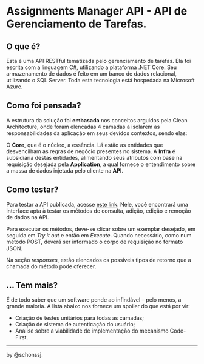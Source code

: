 # Assignments Manager API - API de Gerenciamento de Tarefas. #

## O que é? ##
Esta é uma API RESTful tematizada pelo gerenciamento de tarefas. Ela foi escrita com a linguagem C#, utilizando a plataforma .NET Core. Seu armazenamento de dados é feito em um banco de dados relacional, utilizando o SQL Server. Toda esta tecnologia está hospedada na Microsoft Azure.

## Como foi pensada? ##
A estrutura da solução foi **embasada** nos conceitos arguidos pela Clean Architecture, onde foram elencadas 4 camadas a isolarem as responsabilidades da aplicação em seus devidos contextos, sendo elas:

O **Core**, que é o núcleo, a essência. Lá estão as entidades que desvencilham as regras de negócio presentes no sistema. A **Infra** é subsidiária destas entidades, alimentando seus atributos com base na requisição desejada pela **Application**, a qual fornece o entendimento sobre a massa de dados injetada pelo cliente na **API**.

## Como testar? ##
Para testar a API publicada, acesse [este link](https://assignmentsmanagerapi20210322090832.azurewebsites.net/swagger/index.html). Nele, você encontrará uma interface apta à testar os métodos de consulta, adição, edição e remoção de dados na API.

Para executar os métodos, deve-se clicar sobre um exemplar desejado, em seguida em *Try it out* e então em *Execute*. Quando necessário, como num método POST, deverá ser informado o corpo de requisição no formato JSON.

Na seção *responses*, estão elencados os possíveis tipos de retorno que a chamada do método pode oferecer.

## ... Tem mais? ##
É de todo saber que um software pende ao infindável – pelo menos, a grande maioria.
A lista abaixo nos fornece um spoiler do que está por vir:
- Criação de testes unitários para todas as camadas;
- Criação de sistema de autenticação do usuário;
- Análise sobre a viabilidade de implementação do mecanismo Code-First.

---
by @schonssj.